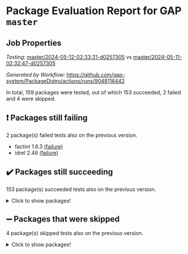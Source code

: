 # Package Evaluation Report for GAP `master`

## Job Properties

*Testing:* [master/2024-05-12-02:33:31-d0257305](https://github.com/gap-system/PackageDistro/blob/data/reports/master/2024-05-12-02:33:31-d0257305) vs [master/2024-05-11-02:32:47-d0257305](https://github.com/gap-system/PackageDistro/blob/data/reports/master/2024-05-11-02:32:47-d0257305)

*Generated by Workflow:* https://github.com/gap-system/PackageDistro/actions/runs/9048116442

In total, 159 packages were tested, out of which 153 succeeded, 2 failed and 4 were skipped.

## :exclamation: Packages still failing

2 package(s) failed tests also on the previous version.
- factint 1.6.3 [(failure)](https://github.com/gap-system/PackageDistro/actions/runs/9048116442/job/24860941620)
- idrel 2.46 [(failure)](https://github.com/gap-system/PackageDistro/actions/runs/9048116442/job/24860944042)

## :heavy_check_mark: Packages still succeeding

153 package(s) succeeded tests also on the previous version.
<details><summary>Click to show packages!</summary>

- 4ti2interface 2023.02-04 [(success)](https://github.com/gap-system/PackageDistro/actions/runs/9048116442/job/24860937159)
- ace 5.6.2 [(success)](https://github.com/gap-system/PackageDistro/actions/runs/9048116442/job/24860937245)
- aclib 1.3.2 [(success)](https://github.com/gap-system/PackageDistro/actions/runs/9048116442/job/24860937309)
- agt 0.3.1 [(success)](https://github.com/gap-system/PackageDistro/actions/runs/9048116442/job/24860937381)
- alnuth 3.2.1 [(success)](https://github.com/gap-system/PackageDistro/actions/runs/9048116442/job/24860937457)
- anupq 3.3.0 [(success)](https://github.com/gap-system/PackageDistro/actions/runs/9048116442/job/24860937528)
- atlasrep 2.1.8 [(success)](https://github.com/gap-system/PackageDistro/actions/runs/9048116442/job/24860937610)
- autodoc 2023.06.19 [(success)](https://github.com/gap-system/PackageDistro/actions/runs/9048116442/job/24860937683)
- automata 1.15 [(success)](https://github.com/gap-system/PackageDistro/actions/runs/9048116442/job/24860937759)
- automgrp 1.3.2 [(success)](https://github.com/gap-system/PackageDistro/actions/runs/9048116442/job/24860937885)
- autpgrp 1.11 [(success)](https://github.com/gap-system/PackageDistro/actions/runs/9048116442/job/24860938886)
- cap 2024.04-01 [(success)](https://github.com/gap-system/PackageDistro/actions/runs/9048116442/job/24860939067)
- caratinterface 2.3.6 [(success)](https://github.com/gap-system/PackageDistro/actions/runs/9048116442/job/24860939222)
- cddinterface 2022.11.01 [(success)](https://github.com/gap-system/PackageDistro/actions/runs/9048116442/job/24860939841)
- circle 1.6.6 [(success)](https://github.com/gap-system/PackageDistro/actions/runs/9048116442/job/24860940158)
- classicpres 1.22 [(success)](https://github.com/gap-system/PackageDistro/actions/runs/9048116442/job/24860940217)
- cohomolo 1.6.11 [(success)](https://github.com/gap-system/PackageDistro/actions/runs/9048116442/job/24860940286)
- congruence 1.2.6 [(success)](https://github.com/gap-system/PackageDistro/actions/runs/9048116442/job/24860940351)
- corelg 1.56 [(success)](https://github.com/gap-system/PackageDistro/actions/runs/9048116442/job/24860940415)
- crime 1.6 [(success)](https://github.com/gap-system/PackageDistro/actions/runs/9048116442/job/24860940463)
- crisp 1.4.6 [(success)](https://github.com/gap-system/PackageDistro/actions/runs/9048116442/job/24860940534)
- crypting 0.10.4 [(success)](https://github.com/gap-system/PackageDistro/actions/runs/9048116442/job/24860940596)
- cryst 4.1.27 [(success)](https://github.com/gap-system/PackageDistro/actions/runs/9048116442/job/24860940653)
- crystcat 1.1.10 [(success)](https://github.com/gap-system/PackageDistro/actions/runs/9048116442/job/24860940713)
- ctbllib 1.3.9 [(success)](https://github.com/gap-system/PackageDistro/actions/runs/9048116442/job/24860940759)
- cubefree 1.19 [(success)](https://github.com/gap-system/PackageDistro/actions/runs/9048116442/job/24860940818)
- curlinterface 2.3.2 [(success)](https://github.com/gap-system/PackageDistro/actions/runs/9048116442/job/24860940881)
- cvec 2.8.1 [(success)](https://github.com/gap-system/PackageDistro/actions/runs/9048116442/job/24860940956)
- datastructures 0.3.0 [(success)](https://github.com/gap-system/PackageDistro/actions/runs/9048116442/job/24860941031)
- deepthought 1.0.6 [(success)](https://github.com/gap-system/PackageDistro/actions/runs/9048116442/job/24860941094)
- design 1.8 [(success)](https://github.com/gap-system/PackageDistro/actions/runs/9048116442/job/24860941167)
- difsets 2.3.1 [(success)](https://github.com/gap-system/PackageDistro/actions/runs/9048116442/job/24860941238)
- digraphs 1.7.1 [(success)](https://github.com/gap-system/PackageDistro/actions/runs/9048116442/job/24860941328)
- edim 1.3.8 [(success)](https://github.com/gap-system/PackageDistro/actions/runs/9048116442/job/24860941401)
- example 4.3.4 [(success)](https://github.com/gap-system/PackageDistro/actions/runs/9048116442/job/24860941467)
- examplesforhomalg 2023.10-01 [(success)](https://github.com/gap-system/PackageDistro/actions/runs/9048116442/job/24860941546)
- ferret 1.0.10 [(success)](https://github.com/gap-system/PackageDistro/actions/runs/9048116442/job/24860941705)
- fga 1.5.0 [(success)](https://github.com/gap-system/PackageDistro/actions/runs/9048116442/job/24860941778)
- fining 1.5.6 [(success)](https://github.com/gap-system/PackageDistro/actions/runs/9048116442/job/24860941846)
- float 1.0.4 [(success)](https://github.com/gap-system/PackageDistro/actions/runs/9048116442/job/24860941914)
- format 1.4.4 [(success)](https://github.com/gap-system/PackageDistro/actions/runs/9048116442/job/24860942005)
- forms 1.2.11 [(success)](https://github.com/gap-system/PackageDistro/actions/runs/9048116442/job/24860942091)
- fplsa 1.2.6 [(success)](https://github.com/gap-system/PackageDistro/actions/runs/9048116442/job/24860942172)
- fr 2.4.13 [(success)](https://github.com/gap-system/PackageDistro/actions/runs/9048116442/job/24860942254)
- francy 2.0.3 [(success)](https://github.com/gap-system/PackageDistro/actions/runs/9048116442/job/24860942339)
- fwtree 1.3 [(success)](https://github.com/gap-system/PackageDistro/actions/runs/9048116442/job/24860942430)
- gapdoc 1.6.7 [(success)](https://github.com/gap-system/PackageDistro/actions/runs/9048116442/job/24860942510)
- gauss 2023.02-04 [(success)](https://github.com/gap-system/PackageDistro/actions/runs/9048116442/job/24860942632)
- gaussforhomalg 2023.11-01 [(success)](https://github.com/gap-system/PackageDistro/actions/runs/9048116442/job/24860942711)
- gbnp 1.0.5 [(success)](https://github.com/gap-system/PackageDistro/actions/runs/9048116442/job/24860942790)
- generalizedmorphismsforcap 2024.04-01 [(success)](https://github.com/gap-system/PackageDistro/actions/runs/9048116442/job/24860942884)
- genss 1.6.8 [(success)](https://github.com/gap-system/PackageDistro/actions/runs/9048116442/job/24860942971)
- gradedmodules 2024.01-01 [(success)](https://github.com/gap-system/PackageDistro/actions/runs/9048116442/job/24860943047)
- gradedringforhomalg 2023.08-01 [(success)](https://github.com/gap-system/PackageDistro/actions/runs/9048116442/job/24860943112)
- grape 4.9.0 [(success)](https://github.com/gap-system/PackageDistro/actions/runs/9048116442/job/24860943195)
- groupoids 1.74 [(success)](https://github.com/gap-system/PackageDistro/actions/runs/9048116442/job/24860943284)
- grpconst 2.6.5 [(success)](https://github.com/gap-system/PackageDistro/actions/runs/9048116442/job/24860943368)
- guarana 0.96.3 [(success)](https://github.com/gap-system/PackageDistro/actions/runs/9048116442/job/24860943452)
- guava 3.19 [(success)](https://github.com/gap-system/PackageDistro/actions/runs/9048116442/job/24860943542)
- hap 1.62 [(success)](https://github.com/gap-system/PackageDistro/actions/runs/9048116442/job/24860943607)
- hapcryst 0.1.15 [(success)](https://github.com/gap-system/PackageDistro/actions/runs/9048116442/job/24860943679)
- hecke 1.5.3 [(success)](https://github.com/gap-system/PackageDistro/actions/runs/9048116442/job/24860943741)
- help 4.0 [(success)](https://github.com/gap-system/PackageDistro/actions/runs/9048116442/job/24860943822)
- homalg 2024.01-01 [(success)](https://github.com/gap-system/PackageDistro/actions/runs/9048116442/job/24860943903)
- homalgtocas 2023.11-01 [(success)](https://github.com/gap-system/PackageDistro/actions/runs/9048116442/job/24860943965)
- images 1.3.2 [(success)](https://github.com/gap-system/PackageDistro/actions/runs/9048116442/job/24860944132)
- intpic 0.3.0 [(success)](https://github.com/gap-system/PackageDistro/actions/runs/9048116442/job/24860944202)
- io 4.8.2 [(success)](https://github.com/gap-system/PackageDistro/actions/runs/9048116442/job/24860944289)
- io_forhomalg 2023.02-04 [(success)](https://github.com/gap-system/PackageDistro/actions/runs/9048116442/job/24860944359)
- irredsol 1.4.4 [(success)](https://github.com/gap-system/PackageDistro/actions/runs/9048116442/job/24860944444)
- json 2.2.1 [(success)](https://github.com/gap-system/PackageDistro/actions/runs/9048116442/job/24860944513)
- jupyterkernel 1.5.0 [(success)](https://github.com/gap-system/PackageDistro/actions/runs/9048116442/job/24860944569)
- jupyterviz 1.5.6 [(success)](https://github.com/gap-system/PackageDistro/actions/runs/9048116442/job/24860944645)
- kan 1.37 [(success)](https://github.com/gap-system/PackageDistro/actions/runs/9048116442/job/24860944721)
- kbmag 1.5.11 [(success)](https://github.com/gap-system/PackageDistro/actions/runs/9048116442/job/24860944795)
- laguna 3.9.6 [(success)](https://github.com/gap-system/PackageDistro/actions/runs/9048116442/job/24860944847)
- liealgdb 2.2.1 [(success)](https://github.com/gap-system/PackageDistro/actions/runs/9048116442/job/24860944898)
- liepring 2.8 [(success)](https://github.com/gap-system/PackageDistro/actions/runs/9048116442/job/24860944946)
- liering 2.4.2 [(success)](https://github.com/gap-system/PackageDistro/actions/runs/9048116442/job/24860944997)
- linearalgebraforcap 2024.04-02 [(success)](https://github.com/gap-system/PackageDistro/actions/runs/9048116442/job/24860945065)
- lins 0.9 [(success)](https://github.com/gap-system/PackageDistro/actions/runs/9048116442/job/24860945124)
- localizeringforhomalg 2023.10-01 [(success)](https://github.com/gap-system/PackageDistro/actions/runs/9048116442/job/24860945180)
- loops 3.4.3 [(success)](https://github.com/gap-system/PackageDistro/actions/runs/9048116442/job/24860945237)
- lpres 1.0.3 [(success)](https://github.com/gap-system/PackageDistro/actions/runs/9048116442/job/24860945288)
- majoranaalgebras 1.5.1 [(success)](https://github.com/gap-system/PackageDistro/actions/runs/9048116442/job/24860945345)
- mapclass 1.4.6 [(success)](https://github.com/gap-system/PackageDistro/actions/runs/9048116442/job/24860945391)
- matgrp 0.70 [(success)](https://github.com/gap-system/PackageDistro/actions/runs/9048116442/job/24860945445)
- matricesforhomalg 2024.02-01 [(success)](https://github.com/gap-system/PackageDistro/actions/runs/9048116442/job/24860945507)
- modisom 2.5.4 [(success)](https://github.com/gap-system/PackageDistro/actions/runs/9048116442/job/24860945569)
- modulepresentationsforcap 2024.04-01 [(success)](https://github.com/gap-system/PackageDistro/actions/runs/9048116442/job/24860945631)
- modules 2024.01-01 [(success)](https://github.com/gap-system/PackageDistro/actions/runs/9048116442/job/24860945711)
- monoidalcategories 2024.04-01 [(success)](https://github.com/gap-system/PackageDistro/actions/runs/9048116442/job/24860945776)
- nconvex 2022.09-01 [(success)](https://github.com/gap-system/PackageDistro/actions/runs/9048116442/job/24860945854)
- nilmat 1.4.2 [(success)](https://github.com/gap-system/PackageDistro/actions/runs/9048116442/job/24860945923)
- nock 1.5 [(success)](https://github.com/gap-system/PackageDistro/actions/runs/9048116442/job/24860945992)
- normalizinterface 1.3.6 [(success)](https://github.com/gap-system/PackageDistro/actions/runs/9048116442/job/24860946063)
- nq 2.5.11 [(success)](https://github.com/gap-system/PackageDistro/actions/runs/9048116442/job/24860946136)
- numericalsgps 1.3.1 [(success)](https://github.com/gap-system/PackageDistro/actions/runs/9048116442/job/24860946217)
- openmath 11.5.3 [(success)](https://github.com/gap-system/PackageDistro/actions/runs/9048116442/job/24860946301)
- orb 4.9.0 [(success)](https://github.com/gap-system/PackageDistro/actions/runs/9048116442/job/24860946379)
- packagemanager 1.4.3 [(success)](https://github.com/gap-system/PackageDistro/actions/runs/9048116442/job/24860946462)
- patternclass 2.4.3 [(success)](https://github.com/gap-system/PackageDistro/actions/runs/9048116442/job/24860946553)
- permut 2.0.5 [(success)](https://github.com/gap-system/PackageDistro/actions/runs/9048116442/job/24860946621)
- polenta 1.3.10 [(success)](https://github.com/gap-system/PackageDistro/actions/runs/9048116442/job/24860946698)
- polymaking 0.8.7 [(success)](https://github.com/gap-system/PackageDistro/actions/runs/9048116442/job/24860946785)
- primgrp 3.4.4 [(success)](https://github.com/gap-system/PackageDistro/actions/runs/9048116442/job/24860946848)
- profiling 2.5.4 [(success)](https://github.com/gap-system/PackageDistro/actions/runs/9048116442/job/24860946932)
- qdistrnd 0.9.4 [(success)](https://github.com/gap-system/PackageDistro/actions/runs/9048116442/job/24860947007)
- qpa 1.35 [(success)](https://github.com/gap-system/PackageDistro/actions/runs/9048116442/job/24860947070)
- quagroup 1.8.4 [(success)](https://github.com/gap-system/PackageDistro/actions/runs/9048116442/job/24860947145)
- radiroot 2.9 [(success)](https://github.com/gap-system/PackageDistro/actions/runs/9048116442/job/24860947215)
- rcwa 4.7.1 [(success)](https://github.com/gap-system/PackageDistro/actions/runs/9048116442/job/24860947285)
- rds 1.8 [(success)](https://github.com/gap-system/PackageDistro/actions/runs/9048116442/job/24860947353)
- recog 1.4.2 [(success)](https://github.com/gap-system/PackageDistro/actions/runs/9048116442/job/24860947442)
- repndecomp 1.3.0 [(success)](https://github.com/gap-system/PackageDistro/actions/runs/9048116442/job/24860947499)
- repsn 3.1.2 [(success)](https://github.com/gap-system/PackageDistro/actions/runs/9048116442/job/24860947561)
- resclasses 4.7.3 [(success)](https://github.com/gap-system/PackageDistro/actions/runs/9048116442/job/24860947633)
- ringsforhomalg 2023.11-02 [(success)](https://github.com/gap-system/PackageDistro/actions/runs/9048116442/job/24860947716)
- sco 2023.08-01 [(success)](https://github.com/gap-system/PackageDistro/actions/runs/9048116442/job/24860947788)
- scscp 2.4.2 [(success)](https://github.com/gap-system/PackageDistro/actions/runs/9048116442/job/24860947865)
- semigroups 5.3.7 [(success)](https://github.com/gap-system/PackageDistro/actions/runs/9048116442/job/24860947949)
- sglppow 2.4 [(success)](https://github.com/gap-system/PackageDistro/actions/runs/9048116442/job/24860948021)
- sgpviz 0.999.5 [(success)](https://github.com/gap-system/PackageDistro/actions/runs/9048116442/job/24860948104)
- simpcomp 2.1.14 [(success)](https://github.com/gap-system/PackageDistro/actions/runs/9048116442/job/24860948224)
- singular 2023.02.09 [(success)](https://github.com/gap-system/PackageDistro/actions/runs/9048116442/job/24860948309)
- sl2reps 1.1 [(success)](https://github.com/gap-system/PackageDistro/actions/runs/9048116442/job/24860948385)
- sla 1.5.3 [(success)](https://github.com/gap-system/PackageDistro/actions/runs/9048116442/job/24860948448)
- smallgrp 1.5.3 [(success)](https://github.com/gap-system/PackageDistro/actions/runs/9048116442/job/24860948522)
- smallsemi 0.6.13 [(success)](https://github.com/gap-system/PackageDistro/actions/runs/9048116442/job/24860948594)
- sonata 2.9.6 [(success)](https://github.com/gap-system/PackageDistro/actions/runs/9048116442/job/24860948687)
- sophus 1.27 [(success)](https://github.com/gap-system/PackageDistro/actions/runs/9048116442/job/24860948794)
- sotgrps 1.2 [(success)](https://github.com/gap-system/PackageDistro/actions/runs/9048116442/job/24860948875)
- spinsym 1.5.2 [(success)](https://github.com/gap-system/PackageDistro/actions/runs/9048116442/job/24860948955)
- standardff 1.0 [(success)](https://github.com/gap-system/PackageDistro/actions/runs/9048116442/job/24860949015)
- symbcompcc 1.3.2 [(success)](https://github.com/gap-system/PackageDistro/actions/runs/9048116442/job/24860949119)
- thelma 1.3 [(success)](https://github.com/gap-system/PackageDistro/actions/runs/9048116442/job/24860949193)
- tomlib 1.2.11 [(success)](https://github.com/gap-system/PackageDistro/actions/runs/9048116442/job/24860949250)
- toolsforhomalg 2023.11-01 [(success)](https://github.com/gap-system/PackageDistro/actions/runs/9048116442/job/24860949319)
- toric 1.9.5 [(success)](https://github.com/gap-system/PackageDistro/actions/runs/9048116442/job/24860949406)
- toricvarieties 2022.07.13 [(success)](https://github.com/gap-system/PackageDistro/actions/runs/9048116442/job/24860949529)
- transgrp 3.6.5 [(success)](https://github.com/gap-system/PackageDistro/actions/runs/9048116442/job/24860949606)
- typeset 1.2.2 [(success)](https://github.com/gap-system/PackageDistro/actions/runs/9048116442/job/24860949696)
- ugaly 4.1.3 [(success)](https://github.com/gap-system/PackageDistro/actions/runs/9048116442/job/24860949786)
- unipot 1.5 [(success)](https://github.com/gap-system/PackageDistro/actions/runs/9048116442/job/24860949892)
- unitlib 4.2.0 [(success)](https://github.com/gap-system/PackageDistro/actions/runs/9048116442/job/24860949993)
- utils 0.85 [(success)](https://github.com/gap-system/PackageDistro/actions/runs/9048116442/job/24860950065)
- uuid 0.7 [(success)](https://github.com/gap-system/PackageDistro/actions/runs/9048116442/job/24860950161)
- walrus 0.9991 [(success)](https://github.com/gap-system/PackageDistro/actions/runs/9048116442/job/24860950248)
- wedderga 4.10.5 [(success)](https://github.com/gap-system/PackageDistro/actions/runs/9048116442/job/24860950348)
- xmod 2.92 [(success)](https://github.com/gap-system/PackageDistro/actions/runs/9048116442/job/24860950448)
- xmodalg 1.23 [(success)](https://github.com/gap-system/PackageDistro/actions/runs/9048116442/job/24860950542)
- yangbaxter 0.10.3 [(success)](https://github.com/gap-system/PackageDistro/actions/runs/9048116442/job/24860950628)
- zeromqinterface 0.14 [(success)](https://github.com/gap-system/PackageDistro/actions/runs/9048116442/job/24860950712)
</details>

## :heavy_minus_sign: Packages that were skipped

4 package(s) skipped tests also on the previous version.
<details><summary>Click to show packages!</summary>

- browse 1.8.21 [(skipped)](https://github.com/gap-system/PackageDistro/actions/runs/9048116442/job/24860818284)
- itc 1.5.1 [(skipped)](https://github.com/gap-system/PackageDistro/actions/runs/9048116442/job/24860818284)
- polycyclic 2.16 [(skipped)](https://github.com/gap-system/PackageDistro/actions/runs/9048116442/job/24860818284)
- xgap 4.32 [(skipped)](https://github.com/gap-system/PackageDistro/actions/runs/9048116442/job/24860818284)
</details>

